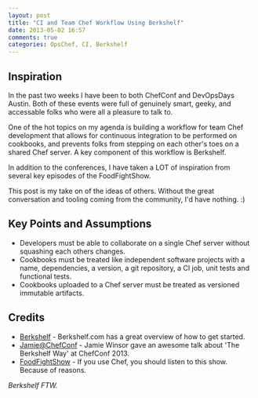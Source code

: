 ```yaml
---
layout: post
title: "CI and Team Chef Workflow Using Berkshelf"
date: 2013-05-02 16:57
comments: true
categories: OpsChef, CI, Berkshelf
---
```


Inspiration
-----------

In the past two weeks I have been to both ChefConf and DevOpsDays Austin.  Both of these events
were full of genuinely smart, geeky, and accessable folks who were all a pleasure to talk to.

One of the hot topics on my agenda is building a workflow for team Chef development that
allows for continuous integration to be performed on cookbooks, and prevents folks from stepping
on each other's toes on a shared Chef server.  A key component of this workflow is Berkshelf.

In addition to the conferences, I have taken a LOT of inspiration from several key episodes of the FoodFightShow. 

This post is my take on of the ideas of others.  Without the great conversation and tooling coming from the community, I'd have nothing.  :)

Key Points and Assumptions
--------------------------
- Developers must be able to collaborate on a single Chef server without squashing each others changes.
- Cookbooks must be treated like independent software projects with a name, dependencies, a version, a git repository, a CI job, unit tests and functional tests.
- Cookbooks uploaded to a Chef server must be treated as versioned immutable artifacts.  

Credits
-------

* [Berkshelf] - Berkshelf.com has a great overview of how to get started.
* [Jamie@ChefConf] - Jamie Winsor gave an awesome talk about 'The Berkshelf Way' at ChefConf 2013.
* [FoodFightShow] - If you use Chef, you should listen to this show.  Because of reasons.

*Berkshelf FTW.*

  [Berkshelf]: http://berkshelf.com/
  [Jamie@ChefConf]: http://www.youtube.com/watch?v=hYt0E84kYUI
  [FoodFightShow]: http://www.foodfightshow.org
  
  

    